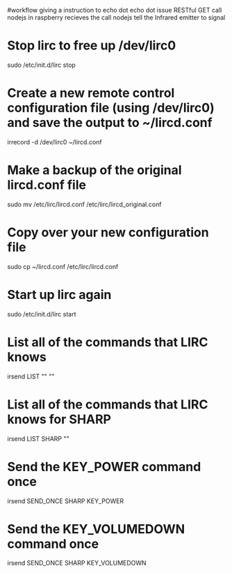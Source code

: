 #workflow
 giving a instruction to echo dot
 echo dot issue RESTful GET call
 nodejs in raspberry recieves the call
nodejs tell the Infrared emitter to signal
  
 
 
# Stop lirc to free up /dev/lirc0
sudo /etc/init.d/lirc stop

# Create a new remote control configuration file (using /dev/lirc0) and save the output to ~/lircd.conf
irrecord -d /dev/lirc0 ~/lircd.conf

# Make a backup of the original lircd.conf file
sudo mv /etc/lirc/lircd.conf /etc/lirc/lircd_original.conf

# Copy over your new configuration file
sudo cp ~/lircd.conf /etc/lirc/lircd.conf

# Start up lirc again
sudo /etc/init.d/lirc start


# List all of the commands that LIRC knows 
irsend LIST "" ""

# List all of the commands that LIRC knows for SHARP
irsend LIST SHARP ""

# Send the KEY_POWER command once
irsend SEND_ONCE SHARP KEY_POWER

# Send the KEY_VOLUMEDOWN command once
irsend SEND_ONCE SHARP KEY_VOLUMEDOWN
